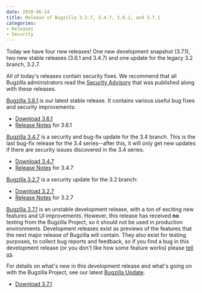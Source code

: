 ```yaml
---
date: 2010-06-24
title: Release of Bugzilla 3.2.7, 3.4.7, 3.6.1, and 3.7.1
categories:
- Releases
- Security
---
```


Today we have four new releases! One new development snapshot (3.7.1), two new stable releases (3.6.1 and 3.4.7) and one update for the legacy 3.2 branch, 3.2.7.

All of today's releases contain security fixes. We recommend that all Bugzilla administrators read the [Security Advisory](/security/3.2.6/) that was published along with these releases.

[Bugzilla 3.6.1](/releases/3.6.1/) is our latest stable release. It contains various useful bug fixes and security improvements:

*   [Download 3.6.1](/download/#v36)
*   [Release Notes](/releases/3.6.1/) for 3.6.1

[Bugzilla 3.4.7](/releases/3.4.7/) is a security and bug-fix update for the 3.4 branch. This is the last bug-fix release for the 3.4 series--after this, it will only get new updates if there are security issues discovered in the 3.4 series.

*   [Download 3.4.7](/download/#v34)
*   [Release Notes](/releases/3.4.7/) for 3.4.7

[Bugzilla 3.2.7](/releases/3.2.7/) is a security update for the 3.2 branch:

*   [Download 3.2.7](/download/#v32)
*   [Release Notes](/releases/3.2.7/) for 3.2.7

[Bugzilla 3.7.1](/releases/4.0/) is an unstable development release, with a ton of exciting new features and UI improvements. However, this release has received **no** testing from the Bugzilla Project, so it should not be used in production environments. Development releases exist as previews of the features that the next major release of Bugzilla will contain. They also exist for testing purposes, to collect bug reports and feedback, so if you find a bug in this development release (or you don't like how some feature works) please [tell us](/developers/reporting_bugs.html).

For details on what's new in this development release and what's going on with the Bugzilla Project, see our latest [Bugzilla Update](/blog/2010/06/24/release-3.6.1/).

*   [Download 3.7.1](/download/#v40)

